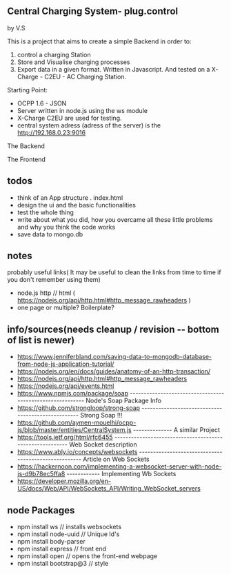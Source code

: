 ## Central Charging System- plug.control
by V.S

This is a project that aims to create a simple Backend in order to:
1. control a charging Station
2. Store and Visualise charging processes 
3. Export data in a given format.
Written in Javascript. And tested on a X-Charge - C2EU - AC Charging Station.

Starting Point:

* OCPP 1.6 - JSON
* Server written in node.js using the ws module
* X-Charge C2EU are used for testing.
* central system adress (adress of the server) is the http://192.168.0.23:9016 

The Backend


The Frontend

todos 
-----
- think of an App structure . index.html
- design the ui and the basic functionalities
- test the whole thing
- write about what you did, how you overcame all these little problems and why you think the code works
- save data to mongo.db


notes
------
probably useful links( It may be useful to clean the links from time to time if you don't remember using them)
* node.js http // html ( https://nodejs.org/api/http.html#http_message_rawheaders )
* one page or multiple? Boilerplate? 



info/sources(needs cleanup / revision -- bottom of list is newer)
-----
* https://www.jenniferbland.com/saving-data-to-mongodb-database-from-node-js-application-tutorial/
* https://nodejs.org/en/docs/guides/anatomy-of-an-http-transaction/
* https://nodejs.org/api/http.html#http_message_rawheaders
* https://nodejs.org/api/events.html
* https://www.npmjs.com/package/soap ---------------------------------------------------------- Node's Soap Package Info
* https://github.com/strongloop/strong-soap --------------------------------------------------- Strong Soap !!!
* https://github.com/aymen-mouelhi/ocpp-js/blob/master/entities/CentralSystem.js -------------- A similar Project
* https://tools.ietf.org/html/rfc6455 --------------------------------------------------------- Web Socket description
* https://www.ably.io/concepts/websockets ----------------------------------------------------- Article on Web Sockets
* https://hackernoon.com/implementing-a-websocket-server-with-node-js-d9b78ec5ffa8 ------------ Implementing Wb Sockets
* https://developer.mozilla.org/en-US/docs/Web/API/WebSockets_API/Writing_WebSocket_servers


node Packages
------
- npm install ws // installs websockets
- npm install node-uuid // Unique Id's
- npm install body-parser
- npm install express // front end
- npm install open // opens the front-end webpage
- npm install bootstrap@3 // style